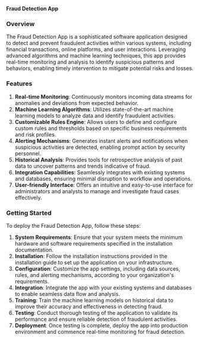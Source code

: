 **Fraud Detection App**

### Overview
The Fraud Detection App is a sophisticated software application designed to detect and prevent fraudulent activities within various systems, including financial transactions, online platforms, and user interactions. Leveraging advanced algorithms and machine learning techniques, this app provides real-time monitoring and analysis to identify suspicious patterns and behaviors, enabling timely intervention to mitigate potential risks and losses.

### Features
1. **Real-time Monitoring**: Continuously monitors incoming data streams for anomalies and deviations from expected behavior.
2. **Machine Learning Algorithms**: Utilizes state-of-the-art machine learning models to analyze data and identify fraudulent activities.
3. **Customizable Rules Engine**: Allows users to define and configure custom rules and thresholds based on specific business requirements and risk profiles.
4. **Alerting Mechanisms**: Generates instant alerts and notifications when suspicious activities are detected, enabling prompt action by security personnel.
5. **Historical Analysis**: Provides tools for retrospective analysis of past data to uncover patterns and trends indicative of fraud.
6. **Integration Capabilities**: Seamlessly integrates with existing systems and databases, ensuring minimal disruption to workflow and operations.
7. **User-friendly Interface**: Offers an intuitive and easy-to-use interface for administrators and analysts to manage and investigate fraud cases effectively.

### Getting Started
To deploy the Fraud Detection App, follow these steps:

1. **System Requirements**: Ensure that your system meets the minimum hardware and software requirements specified in the installation documentation.
2. **Installation**: Follow the installation instructions provided in the installation guide to set up the application on your infrastructure.
3. **Configuration**: Customize the app settings, including data sources, rules, and alerting mechanisms, according to your organization's requirements.
4. **Integration**: Integrate the app with your existing systems and databases to enable seamless data flow and analysis.
5. **Training**: Train the machine learning models on historical data to improve their accuracy and effectiveness in detecting fraud.
6. **Testing**: Conduct thorough testing of the application to validate its performance and ensure reliable detection of fraudulent activities.
7. **Deployment**: Once testing is complete, deploy the app into production environment and commence real-time monitoring for fraud detection.

